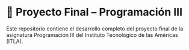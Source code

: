 # 📘 Proyecto Final – Programación III
Este repositorio contiene el desarrollo completo del proyecto final de la asignatura Programación III del Instituto Tecnológico de las Américas (ITLA).
